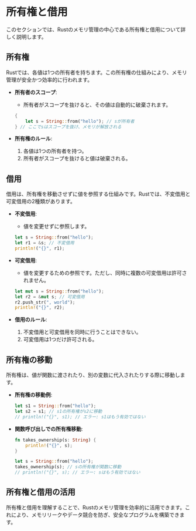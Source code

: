 # 所有権と借用

このセクションでは、Rustのメモリ管理の中心である所有権と借用について詳しく説明します。

## 所有権

Rustでは、各値は1つの所有者を持ちます。この所有権の仕組みにより、メモリ管理が安全かつ効率的に行われます。

- **所有者のスコープ**:
  - 所有者がスコープを抜けると、その値は自動的に破棄されます。
  ```rust
  {
      let s = String::from("hello"); // sが所有者
  } // ここでsはスコープを抜け、メモリが解放される
  ```

- **所有権のルール**:
  1. 各値は1つの所有者を持つ。
  2. 所有者がスコープを抜けると値は破棄される。

## 借用

借用は、所有権を移動させずに値を参照する仕組みです。Rustでは、不変借用と可変借用の2種類があります。

- **不変借用**:
  - 値を変更せずに参照します。
  ```rust
  let s = String::from("hello");
  let r1 = &s; // 不変借用
  println!("{}", r1);
  ```

- **可変借用**:
  - 値を変更するための参照です。ただし、同時に複数の可変借用は許可されません。
  ```rust
  let mut s = String::from("hello");
  let r2 = &mut s; // 可変借用
  r2.push_str(", world");
  println!("{}", r2);
  ```

- **借用のルール**:
  1. 不変借用と可変借用を同時に行うことはできない。
  2. 可変借用は1つだけ許可される。

## 所有権の移動

所有権は、値が関数に渡されたり、別の変数に代入されたりする際に移動します。

- **所有権の移動例**:
  ```rust
  let s1 = String::from("hello");
  let s2 = s1; // s1の所有権がs2に移動
  // println!("{}", s1); // エラー: s1はもう有効ではない
  ```

- **関数呼び出しでの所有権移動**:
  ```rust
  fn takes_ownership(s: String) {
      println!("{}", s);
  }

  let s = String::from("hello");
  takes_ownership(s); // sの所有権が関数に移動
  // println!("{}", s); // エラー: sはもう有効ではない
  ```

## 所有権と借用の活用

所有権と借用を理解することで、Rustのメモリ管理を効率的に活用できます。これにより、メモリリークやデータ競合を防ぎ、安全なプログラムを構築できます。
